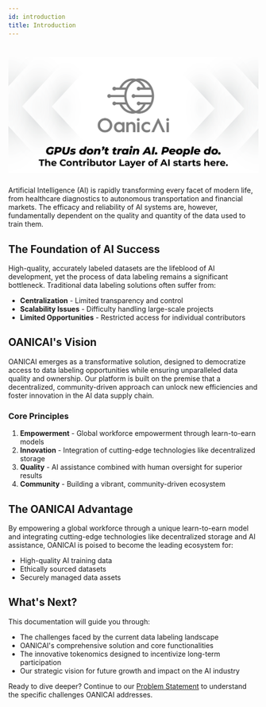 ```yaml
---
id: introduction
title: Introduction
---
```

# ![OanicAI](./docs1-02.jpg)
Artificial Intelligence (AI) is rapidly transforming every facet of modern life, from healthcare diagnostics to autonomous transportation and financial markets. The efficacy and reliability of AI systems are, however, fundamentally dependent on the quality and quantity of the data used to train them.

## The Foundation of AI Success

High-quality, accurately labeled datasets are the lifeblood of AI development, yet the process of data labeling remains a significant bottleneck. Traditional data labeling solutions often suffer from:

- **Centralization** - Limited transparency and control
- **Scalability Issues** - Difficulty handling large-scale projects
- **Limited Opportunities** - Restricted access for individual contributors

## OANICAI's Vision

OANICAI emerges as a transformative solution, designed to democratize access to data labeling opportunities while ensuring unparalleled data quality and ownership. Our platform is built on the premise that a decentralized, community-driven approach can unlock new efficiencies and foster innovation in the AI data supply chain.

### Core Principles

1. **Empowerment** - Global workforce empowerment through learn-to-earn models
2. **Innovation** - Integration of cutting-edge technologies like decentralized storage
3. **Quality** - AI assistance combined with human oversight for superior results
4. **Community** - Building a vibrant, community-driven ecosystem

## The OANICAI Advantage

By empowering a global workforce through a unique learn-to-earn model and integrating cutting-edge technologies like decentralized storage and AI assistance, OANICAI is poised to become the leading ecosystem for:

- High-quality AI training data
- Ethically sourced datasets
- Securely managed data assets

## What's Next?

This documentation will guide you through:

- The challenges faced by the current data labeling landscape
- OANICAI's comprehensive solution and core functionalities
- The innovative tokenomics designed to incentivize long-term participation
- Our strategic vision for future growth and impact on the AI industry

Ready to dive deeper? Continue to our [Problem Statement](problem-statement) to understand the specific challenges OANICAI addresses.
